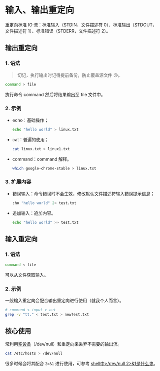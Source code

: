 # 输入、输出重定向

[重定向](https://zh.wikipedia.org/wiki/%E9%87%8D%E5%AE%9A%E5%90%91_(%E8%AE%A1%E7%AE%97%E6%9C%BA))标准 IO 流：标准输入（STDIN，文件描述符 0）、标准输出（STDOUT，文件描述符 1）、标准错误（STDERR，文件描述符 2）。

## 输出重定向

### 1. 语法

> 切记，执行输出时记得提前备份，防止覆盖源文件 :cry:。

```bash
command > file
```

执行命令 command 然后将结果输出至 file 文件中。

### 2. 示例

+ echo：基础操作；

  ```bash
  echo "hello world" > linux.txt
  ```

+ cat：普遍的使用；

  ```bash
  cat linux.txt > linux1.txt
  ```

+ command：command 解释。

  ```bash
  which google-chrome-stable > linux.txt
  ```

### 3. 扩展内容

+ 错误输入：命令错误时不会生效，修改默认文件描述符输入错误提示信息；

  ```bash
  cho "hello world" 2> test.txt
  ```

+ 追加输入：追加内容。

  ```bash
  echo "hello world" >> test.txt
  ```

## 输入重定向

### 1. 语法

```bash
command < file
```

可以从文件获取输入。

### 2. 示例

一般输入重定向会配合输出重定向进行使用（就我个人而言）。

```bash
# command < input > out
grep -v "tt." < test.txt > newTest.txt
```

## 核心使用

常利用[空设备](https://zh.wikipedia.org/wiki//dev/null)（/dev/null）和重定向来丢弃不需要的输出流。

```bash
cat /etc/hosts > /dev/null
```

很多时候会将其配合 `2>&1` 进行使用，可参考 [shell中>/dev/null 2>&1是什么鬼](http://www.kissyu.org/2016/12/25/shell%E4%B8%AD%3E%20:dev:null%202%20%3E%20&1%E6%98%AF%E4%BB%80%E4%B9%88%E9%AC%BC%EF%BC%9F/)。
